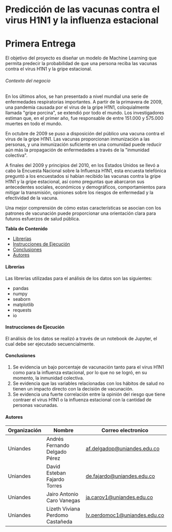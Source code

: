 # Predicción de las vacunas contra el virus H1N1 y la influenza estacional

# Primera Entrega

El objetivo del proyecto es diseñar un modelo de Machine Learning que permita predecir la probabilidad de que una persona reciba las vacunas contra el virus H1N1 y la gripe estacional.

###### Contexto del negocio

En los últimos años, se han presentado a nivel mundial una serie de enfermedades respiratorias importantes. A partir de la primavera de 2009, una pandemia causada por el virus de la gripe H1N1, coloquialmente llamada "gripe porcina", se extendió por todo el mundo. Los investigadores estiman que, en el primer año, fue responsable de entre 151.000 y 575.000 muertes en todo el mundo.

En octubre de 2009 se puso a disposición del público una vacuna contra el virus de la gripe H1N1. Las vacunas proporcionan inmunización a las personas, y una inmunización suficiente en una comunidad puede reducir aún más la propagación de enfermedades a través de la "inmunidad colectiva".

A finales del 2009 y principios del 2010, en los Estados Unidos se llevó a cabo la Encuesta Nacional sobre la Influenza H1N1, esta encuesta telefónica preguntó a los encuestados si habían recibido las vacunas contra la gripe H1N1 y la gripe estacional, así como preguntas que abarcaron sus antecedentes sociales, económicos y demográficos, comportamientos para mitigar la transmisión, opiniones sobre los riesgos de enfermedad y la efectividad de la vacuna.

Una mejor comprensión de cómo estas características se asocian con los patrones de vacunación puede proporcionar una orientación clara para futuros esfuerzos de salud pública.


**Tabla de Contenido**
* [Librerías](#librerias)
* [Instrucciones de Ejecución](#instrucciones-de-ejecucion)
* [Conclusiones](#conclusiones)
* [Autores](#autores)


#### Librerías

Las librerías utilizadas para el análisis de los datos son las siguientes: 
- pandas
- numpy
- seaborn 
- matplotlib
- requests
- io


#### Instrucciones de Ejecución

El análisis de los datos se realizó a través de un notebook de Jupyter, el cual debe ser ejecutado secuencialmente. 


#### Conclusiones

1. Se evidencia un bajo porcentaje de vacunación tanto para el virus H1N1 como para la influenza estacional, por lo que no se logró, en su momento, la inmunidad colectiva.
2. Se evidencia que las variables relacionadas con los hábitos de salud no tienen un impacto directo con la decisión de vacunación.
3. Se evidencia una fuerte correlación entre la opinión del riesgo que tiene contraer el virus H1N1 o la influenza estacional con la cantidad de personas vacunadas. 

#### Autores

| Organización   | Nombre | Correo electronico | 
|----------|-------------|-------------|
| Uniandes |  Andrés Fernando Delgado Pérez | af.delgadop@uniandes.edu.co |
| Uniandes |  David Esteban Fajardo Torres | de.fajardo@uniandes.edu.co |
| Uniandes |  Jairo Antonio Caro Vanegas | ja.carov1@uniandes.edu.co |
| Uniandes |  Lizeth Viviana Perdomo Castañeda | lv.perdomoc1@uniandes.edu.co |
